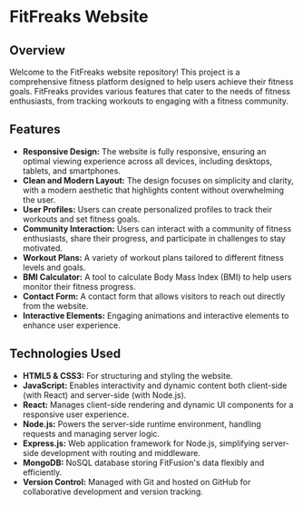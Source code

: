 # FitFreaks Website

## Overview

Welcome to the FitFreaks website repository! This project is a comprehensive fitness platform designed to help users achieve their fitness goals. FitFreaks provides various features that cater to the needs of fitness enthusiasts, from tracking workouts to engaging with a fitness community.



## Features

- **Responsive Design:** The website is fully responsive, ensuring an optimal viewing experience across all devices, including desktops, tablets, and smartphones.
- **Clean and Modern Layout:** The design focuses on simplicity and clarity, with a modern aesthetic that highlights content without overwhelming the user.
- **User Profiles:** Users can create personalized profiles to track their workouts and set fitness goals.
- **Community Interaction:** Users can interact with a community of fitness enthusiasts, share their progress, and participate in challenges to stay motivated.
- **Workout Plans:** A variety of workout plans tailored to different fitness levels and goals.
- **BMI Calculator:** A tool to calculate Body Mass Index (BMI) to help users monitor their fitness progress.
- **Contact Form:** A contact form that allows visitors to reach out directly from the website.
- **Interactive Elements:** Engaging animations and interactive elements to enhance user experience.

## Technologies Used

- **HTML5 & CSS3:** For structuring and styling the website.
- **JavaScript:** Enables interactivity and dynamic content both client-side (with React) and server-side (with Node.js).
- **React:** Manages client-side rendering and dynamic UI components for a responsive user experience.
- **Node.js:** Powers the server-side runtime environment, handling requests and managing server logic.
- **Express.js:** Web application framework for Node.js, simplifying server-side development with routing and middleware.
- **MongoDB:** NoSQL database storing FitFusion's data flexibly and efficiently.
- **Version Control:** Managed with Git and hosted on GitHub for collaborative development and version tracking.

<!--
## Demo

Here is the desktop demo:

![FitFreaks Desktop Demo](./website-demo-image/desktop.png "Desktop Demo")

Here is the mobile demo:

![FitFreaks Mobile Demo](./website-demo-image/mobile.png "Mobile Demo")
-->
